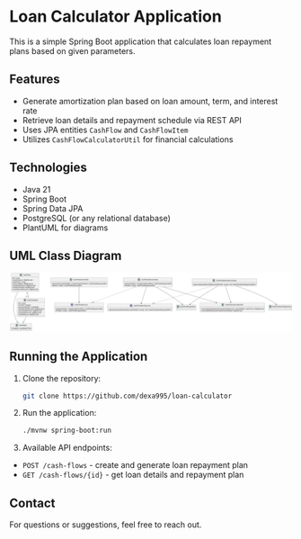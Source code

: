# Loan Calculator Application

This is a simple Spring Boot application that calculates loan repayment plans based on given parameters.

## Features

- Generate amortization plan based on loan amount, term, and interest rate
- Retrieve loan details and repayment schedule via REST API
- Uses JPA entities `CashFlow` and `CashFlowItem`
- Utilizes `CashFlowCalculatorUtil` for financial calculations

## Technologies

- Java 21
- Spring Boot
- Spring Data JPA
- PostgreSQL (or any relational database)
- PlantUML for diagrams

## UML Class Diagram

![UML Diagram](docs/uml-class-diagram.png)

## Running the Application

1. Clone the repository:

    ```bash
    git clone https://github.com/dexa995/loan-calculator
    ```

2. Run the application:

    ```bash
    ./mvnw spring-boot:run
    ```

3. Available API endpoints:

- `POST /cash-flows` - create and generate loan repayment plan
- `GET /cash-flows/{id}` - get loan details and repayment plan

## Contact

For questions or suggestions, feel free to reach out.
